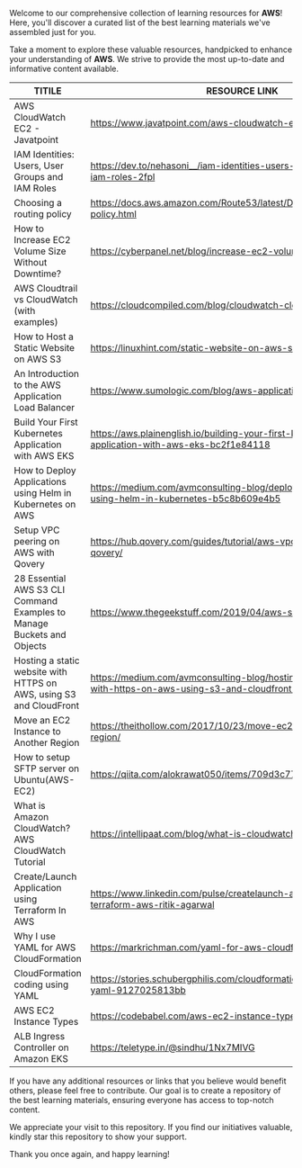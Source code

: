 Welcome to our comprehensive collection of learning resources for **AWS**! Here, you'll discover a curated list of the best learning materials we've assembled just for you.

Take a moment to explore these valuable resources, handpicked to enhance your understanding of **AWS**. We strive to provide the most up-to-date and informative content available.


| TITILE  | RESOURCE LINK |
| ------------- | -------------  |
|  AWS CloudWatch EC2 - Javatpoint | https://www.javatpoint.com/aws-cloudwatch-ec2  |
|  IAM Identities: Users, User Groups and IAM Roles  | https://dev.to/nehasoni__/iam-identities-users-user-groups-and-iam-roles-2fpl | 
| Choosing a routing policy | https://docs.aws.amazon.com/Route53/latest/DeveloperGuide/routing-policy.html | 
| How to Increase EC2 Volume Size Without Downtime?  | https://cyberpanel.net/blog/increase-ec2-volume-size/ |
| AWS Cloudtrail vs CloudWatch (with examples) | https://cloudcompiled.com/blog/cloudwatch-cloudtrail-difference/  |
| How to Host a Static Website on AWS S3 | https://linuxhint.com/static-website-on-aws-s3/ |
| An Introduction to the AWS Application Load Balancer | https://www.sumologic.com/blog/aws-application-load-balancer/ |
| Build Your First Kubernetes Application with AWS EKS  | https://aws.plainenglish.io/building-your-first-kubernetes-application-with-aws-eks-bc2f1e84118  |
| How to Deploy Applications using Helm in Kubernetes on AWS | https://medium.com/avmconsulting-blog/deploying-applications-using-helm-in-kubernetes-b5c8b609e4b5  |
| Setup VPC peering on AWS with Qovery  |  https://hub.qovery.com/guides/tutorial/aws-vpc-peering-with-qovery/  |
| 28 Essential AWS S3 CLI Command Examples to Manage Buckets and Objects | https://www.thegeekstuff.com/2019/04/aws-s3-cli-examples/ |
| Hosting a static website with HTTPS on AWS, using S3 and CloudFront | https://medium.com/avmconsulting-blog/hosting-a-static-website-with-https-on-aws-using-s3-and-cloudfront-d32655fc0dab  |
| Move an EC2 Instance to Another Region | https://theithollow.com/2017/10/23/move-ec2-instance-another-region/ |
| How to setup SFTP server on Ubuntu(AWS-EC2) | https://qiita.com/alokrawat050/items/709d3c777407ab658aa9  | 
|  What is Amazon CloudWatch? AWS CloudWatch Tutorial  | https://intellipaat.com/blog/what-is-cloudwatch-in-aws/ | 
| Create/Launch Application using Terraform In AWS  | https://www.linkedin.com/pulse/createlaunch-application-using-terraform-aws-ritik-agarwal | 
| Why I use YAML for AWS CloudFormation  |  https://markrichman.com/yaml-for-aws-cloudformation/  |
| CloudFormation coding using YAML  |  https://stories.schubergphilis.com/cloudformation-coding-using-yaml-9127025813bb  |
| AWS EC2 Instance Types    |   https://codebabel.com/aws-ec2-instance-types/  |
| ALB Ingress Controller on Amazon EKS | https://teletype.in/@sindhu/1Nx7MIVG  |

If you have any additional resources or links that you believe would benefit others, please feel free to contribute. Our goal is to create a repository of the best learning materials, ensuring everyone has access to top-notch content.

We appreciate your visit to this repository. If you find our initiatives valuable, kindly star this repository to show your support.

Thank you once again, and happy learning!
 
